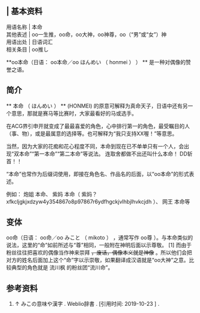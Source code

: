 |  **基本资料**  
---  
用语名称  |  本命   
其他表述  |  oo一生推，oo命，oo大神，oo神尊，oo（“男”或“女”）神   
用语出处  |  日语词汇   
相关条目  |  oo推し   
  
**oo本命（日语： oo本命／oo  ほんめい  （  honmei  ）  ） ** 是一种对偶像的赞誉之语。

##  简介

** 本命  （  ほんめい  ）  ** (HONMEI) 的原意可解释为真命天子，日语中还有另一个意思，那就是赛马等比赛时，大家最看好的马或选手。

在ACG界引申开就变成了最最喜爱的角色，心中排行第一的角色，最受瞩目的人（事、物），或是最属意的选择等。也可解释为“我只支持XX喔！”等意思。

当然，因为大家的花痴和花心程度不同，本命到现在已不单单只有一个人，会出现“双本命”“第一本命”“第二本命”等说法。  连取舍都做不出还叫什么本命！
DD斩首！！

“本命”也常作为后缀词使用，即接在角色名、作品名的后面，以“oo本命”的形式表述。

例如：  炮姐  本命、  紫妈  本命（
紫妈？xfkcljgkjxdzyw4y354867o8p97867r6ydfhgckjvlhbjlhvkcjdh  ）、  网王  本命等

##  变体

oo命（日语：  oo命／oo  みこと  （  mikoto  ）  ，通常写作  oo尊
）。与本命类似的说法，这里的“命”如前所述与“尊”相同，一般附在神明后面以示尊敬。  [1]  而由于粉丝往往把喜欢的偶像当作神来崇拜
~~，废话，偶像本义就是神像~~ 。所以他们会把对方的姓名后面加上这个“命”字以示崇敬，如果翻译成汉语就是“oo大神”之意。比较典型的角色就是  流川枫
的粉丝团“流川命”。

##  参考资料

  1. ↑  みこの意味や漢字  .  Weblio辞書  .  [引用时间:  2019-10-23  ]  . 

